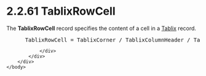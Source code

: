 <html dir="LTR" xmlns:mshelp="http://msdn.microsoft.com/mshelp" xmlns:ddue="http://ddue.schemas.microsoft.com/authoring/2003/5" xmlns:xlink="http://www.w3.org/1999/xlink" xmlns:tool="http://www.microsoft.com/tooltip">
    <head>
        <meta http-equiv="Content-Type" content="text/html; CHARSET=utf-8"></meta>
        <meta name="save" content="history"></meta>
        <title>2.2.61 TablixRowCell</title>
        <xml>
            <mshelp:toctitle title="2.2.61 TablixRowCell"></mshelp:toctitle>
            <mshelp:rltitle title="[MS-RPL]: TablixRowCell"></mshelp:rltitle>
            <mshelp:keyword index="A" term="af45cd67-6607-47a5-bfb8-2cc745249c42"></mshelp:keyword>
            <mshelp:attr name="DCSext.ContentType" value="open specification"></mshelp:attr>
            <mshelp:attr name="AssetID" value="af45cd67-6607-47a5-bfb8-2cc745249c42"></mshelp:attr>
            <mshelp:attr name="TopicType" value="kbRef"></mshelp:attr>
            <mshelp:attr name="DCSext.Title" value="[MS-RPL]: TablixRowCell" />
        </xml>
    </head>
    <body>
        <div id="header">
            <h1 class="heading">2.2.61 TablixRowCell</h1>
        </div>
        <div id="mainSection">
            <div id="mainBody">
                <div id="allHistory" class="saveHistory"></div>
                <div id="sectionSection0" class="section" name="collapseableSection">
                    

<p>The <b>TablixRowCell</b> record specifies the content of a
cell in a <a href="f8ea94d9-d2b6-4d7f-8dc4-59faa3a98b93.md">Tablix</a>
record.</p>

<dl>
<dd>
<div><pre> TablixRowCell = TablixCorner / TablixColumnHeader / TablixRowHeader / TablixBodyRowCells
</pre></div>
</dd></dl>


                </div>
            </div>
        </div>
    </body>
</html>